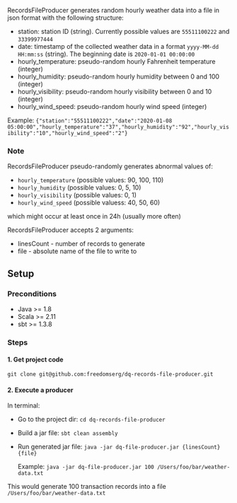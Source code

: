 
RecordsFileProducer generates random hourly weather data into a file in json format with the following structure:
 * station: station ID (string). Currently possible values are `55511100222` and `33399977444`
 * date: timestamp of the collected weather data in a format `yyyy-MM-dd HH:mm:ss` (string). The beginning date is `2020-01-01 00:00:00`
 * hourly_temperature: pseudo-random hourly Fahrenheit temperature (integer)
 * hourly_humidity: pseudo-random hourly humidity between 0 and 100 (integer)
 * hourly_visibility: pseudo-random hourly visibility between 0 and 10 (integer)
 * hourly_wind_speed: pseudo-random hourly wind speed (integer)
 
 Example: `{"station":"55511100222","date":"2020-01-08 05:00:00","hourly_temperature":"37","hourly_humidity":"92","hourly_visibility":"10","hourly_wind_speed":"2"}`
 
 ### Note
 RecordsFileProducer pseudo-randomly generates abnormal values of: 
 - `hourly_temperature` (possible values: 90, 100, 110) 
 - `hourly_humidity` (possible values: 0, 5, 10) 
 - `hourly_visibility` (possible values: 0, 1) 
 - `hourly_wind_speed` (possible valuess: 40, 50, 60) 
 
 which might occur at least once in 24h (usually more often)
 

RecordsFileProducer accepts 2 arguments:
  * linesCount - number of records to generate
  * file - absolute name of the file to write to

## Setup

### Preconditions

-   Java >= 1.8
-   Scala >= 2.11
-   sbt >= 1.3.8

### Steps

#### 1. Get project code

`git clone git@github.com:freedomserg/dq-records-file-producer.git`

#### 2. Execute a producer

In terminal:

-   Go to the project dir: `cd dq-records-file-producer`
-   Build a jar file: `sbt clean assembly`
-   Run generated jar file:  `java -jar dq-file-producer.jar {linesCount} {file}`

    Example: `java -jar dq-file-producer.jar 100 /Users/foo/bar/weather-data.txt`

This would generate 100 transaction records into a file `/Users/foo/bar/weather-data.txt`